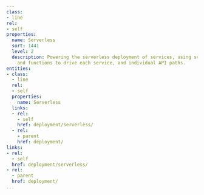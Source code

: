 ```yaml
---
class:
- line
rel:
- self
properties:
  name: Serverless
  sort: 1441
  level: 2
  description: Powering the serverless deployment of services, using scalability scripts
    and functions to drive each service, and individual API paths.
entities:
- class:
  - line
  rel:
  - self
  properties:
    name: Serverless
  links:
  - rel:
    - self
    href: deployment/serverless/
  - rel:
    - parent
    href: deployment/
links:
- rel:
  - self
  href: deployment/serverless/
- rel:
  - parent
  href: deployment/
...
```

